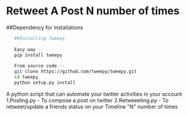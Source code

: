 # Retweet A Post N number of times

##Dependency for Installations 

```sh
   ##Installing Tweepy
   
   Easy way --
   pip install tweepy
   
   From source code --
   git clone https://github.com/tweepy/tweepy.git
   cd tweepy
   python setup.py install

```

A python script that can automate your twitter activities in your account
1.Posting.py - To compose a post on twitter
2.Retweeeting.py - To retweet/update a friends status on your Timeline "N" number of times

